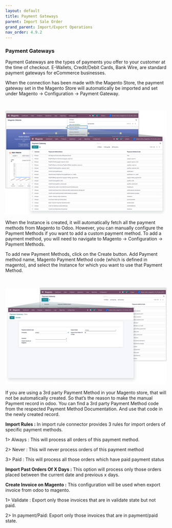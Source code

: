 ```yaml
---
layout: default
title: Payment Gateways
parent: Import Sale Order
grand_parent: Import/Export Operations
nav_order: 4.9.2
---
```


### Payment Gateways



Payment Gateways are the types of payments you offer to your customer at the time of checkout. E-Wallets, Credit/Debit Cards, Bank Wire, are standard payment gateways for eCommerce businesses.


When the connection has been made with the Magento Store, the payment gateway set in the Magento Store will automatically be imported and set under Magento -> Configuration -> Payment Gateway.


 


![](./images/4-9-2-1.png)


When the Instance is created, it will automatically fetch all the payment methods from Magento to Odoo. However, you can manually configure the Payment Methods if you want to add a custom payment method. To add a payment method, you will need to navigate to Magento -> Configuration -> Payment Methods.


To add new Payment Methods, click on the Create button. Add Payment method name, Magento Payment Method code (which is defined in magento), and select the Instance for which you want to use that Payment Method.


 


![](./images/4-9-2-2.png)



If you are using a 3rd party Payment Method in your Magento store, that will not be automatically created. So that’s the reason to make the manual Payment record in odoo. You can find a 3rd party Payment Method code from the respected Payment Method Documentation. And use that code in the newly created record.



**Import Rules :** In import rule connector provides 3 rules for import orders of specific payment methods.


1> Always : This will process all orders of this payment method.


2> Never : This will never process orders of this payment method


3> Paid : This will process all those orders which have paid payment status



**Import Past Orders Of X Days :** This option will process only those orders placed between the current date and previous x days.



**Create Invoice on Magento :** This configuration will be used when export invoice from odoo to magento.


1> Validate : Export only those invoices that are in validate state but not paid.


2> In payment/Paid: Export only those invoices that are in payment/paid state. 



